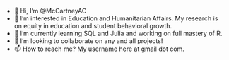 - 👋 Hi, I’m @McCartneyAC
- 👀 I’m interested in Education and Humanitarian Affairs. My research is on equity in education and student behavioral growth. 
- 🌱 I’m currently learning SQL and Julia and working on full mastery of R. 
- 💞️ I’m looking to collaborate on any and all projects!
- 📫 How to reach me? My username here at gmail dot com. 

<!---
McCartneyAC/McCartneyAC is a ✨ special ✨ repository because its `README.md` (this file) appears on your GitHub profile.
You can click the Preview link to take a look at your changes.
--->
